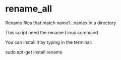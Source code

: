 # rename_all
Rename files that match name1...namex in a directory

This script need the rename Linux command

You can install it by typing in the terminal:

sudo apt-get install rename
